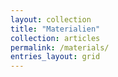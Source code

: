 ```yaml
---
layout: collection
title: "Materialien"
collection: articles
permalink: /materials/
entries_layout: grid
---
```


